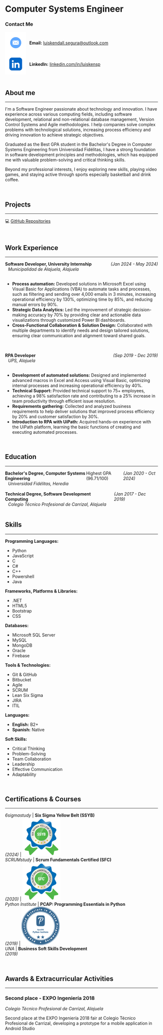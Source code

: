 # Computer Systems Engineer

### Contact Me
<div style="display: flex; align-items: center;">
  <img src="assets/img/mail-icon.png" alt="Mail Icon" style="width: 70px; height: 70px; vertical-align: middle;">
  <span style="margin-left: 10px;"><strong>Email:</strong> <a href="mailto:luiskendall.segura@outlook.com">luiskendall.segura@outlook.com</a></span>
</div>
<div style="display: flex; align-items: center;">
  <img src="assets/img/linkedin-icon.png" alt="LinkedIn Icon" style="width: 70px; height: 70px; vertical-align: middle;">
  <span style="margin-left: 10px;"><strong>LinkedIn:</strong> <a href="https://www.linkedin.com/in/luiskensp/">linkedin.com/in/luiskensp</a></span>
</div>

<br/>

## About me
_____________________________________________________________________
I'm a Software Engineer passionate about technology and innovation. I have experience across various computing fields, including software development, relational and non-relational database management, Version Control Systems and Agile methodologies. I help companies solve complex problems with technological solutions, increasing process efficiency and driving innovation to achieve strategic objectives.

Graduated as the Best GPA student in the Bachelor's Degree in Computer Systems Engineering from Universidad Fidélitas, I have a strong foundation in software development principles and methodologies, which has equipped me with valuable problem-solving and critical thinking skills.

Beyond my professional interests, I enjoy exploring new skills, playing video games, and staying active through sports especially basketball and drink coffee.


<br/>

## Projects
_____________________________________________________________________

💻 [GitHub Repositories](https://github.com/luiskendall)


<br/>

## Work Experience
_____________________________________________________________________
<div style="display: flex; justify-content: space-between; align-items: center;">
  <div><strong>Software Developer, University Internship</strong></div>
  <div><em>(Jan 2024 - May 2024)</em></div>
</div>
<div style="margin-left: 10px;"><em>Municipalidad de Alajuela, Alajuela</em></div>
<br/>

- **Process automation:** Developed solutions in Microsoft Excel using Visual Basic for Applications (VBA) to automate tasks and processes, such as filtering and sending over 4,000 emails in 3 minutes, increasing operational efficiency by 130%, optimizing time by 85%, and reducing manual errors by 90%.
- **Strategic Data Analytics:** Led the improvement of strategic decision-making accuracy by 70% by providing clear and actionable data visualizations through customized Power BI dashboards.
- **Cross-Functional Collaboration & Solution Design:**  Collaborated with multiple departments to identify needs and design tailored solutions, ensuring clear communication and alignment toward shared goals.
<br/>
<br/>

<div style="display: flex; justify-content: space-between; align-items: center;">
  <div><strong>RPA Developer</strong></div>
  <div><em>(Sep 2019 - Dec 2019)</em></div>
</div>
<div style="margin-left: 10px;"><em>UPS, Alajuela</em></div>
<br/>

- **Development of automated solutions:** Designed and implemented advanced macros in Excel and Access using Visual Basic, optimizing internal processes and increasing operational efficiency by 40%.
- **Technical Support:** Provided technical support to 75+ employees, achieving a 98% satisfaction rate and contributing to a 25% increase in team productivity through efficient issue resolution.
-	**Requirements gathering:** Collected and analyzed business requirements to help deliver solutions that improved process efficiency by 20% and customer satisfaction by 30%.
-	**Introduction to RPA with UiPath:** Acquired hands-on experience with the UiPath platform, learning the basic functions of creating and executing automated processes.
<br/>

## Education
_____________________________________________________________________
<div style="display: flex; justify-content: space-between; align-items: center;">
  <div><strong>Bachelor's Degree, Computer Systems Engineering</strong></div>
  <div>Highest GPA (96.71/100)</div>
  <div><em>(Jan 2020 - Oct 2024)</em></div>
</div>
<div style="margin-left: 10px;"><em>Universidad Fidélitas, Heredia</em></div>
<br/>

<div style="display: flex; justify-content: space-between; align-items: center;">
  <div><strong>Technical Degree, Software Development Computing</strong></div>
  <div><em>(Jan 2017 - Dec 2019)</em></div>
</div>
<div style="margin-left: 10px;"><em>Colegio Técnico Profesional de Carrizal, Alajuela</em></div>


<br/>

## Skills
_____________________________________________________________________

**Programming Languages:**
- Python
- JavaScript
- C
- C#
- C++
- Powershell
- Java

**Frameworks, Platforms & Libraries:**
- .NET
- HTML5
- Bootstrap
- CSS

**Databases:**
- Microsoft SQL Server
- MySQL
- MongoDB
- Oracle
- Firebase

**Tools & Technologies:**
- Git & GitHub
- Bitbucket
- Agile
- SCRUM
- Lean Six Sigma
- JIRA
- ITIL

**Languages:**
- **English:** B2+
- **Spanish:** Native

**Soft Skills:**
- Critical Thinking
- Problem-Solving
- Team Collaboration
- Leadership
- Effective Communication
- Adaptability


<br/>

## Certifications & Courses
_____________________________________________________________________

*6sigmastudy* | **Six Sigma Yellow Belt (SSYB)** <br/> *(2024)*                | ![SSYB](/assets/img/sigma-icon-r.png) <br/>
*SCRUMstudy* | **Scrum Fundamentals Certified (SFC)** <br/> *(2020)*           | ![SFC](/assets/img/scrum-icon-r.png) <br/>
*Python Institute* | **PCAP: Programming Essentials in Python** <br/> *(2019)* | ![PCAP](/assets/img/python-icon-r.png) <br/>
*UNA* | **Business Soft Skills Development** <br/> *(2019)* <br/>


<br/>

## Awards & Extracurricular Activities
_____________________________________________________________________

### Second place - EXPO Ingeniería 2018
*Colegio Técnico Profesional de Carrizal, Alajuela* <br/>

Second place at the EXPO Ingeniería 2018 fair at Colegio Técnico Profesional de Carrizal,
developing a prototype for a mobile application in Android Studio
